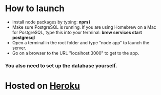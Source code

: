 # How to launch
- Install node packages by typing: **npm i**
- Make sure PostgreSQL is running. If you are using Homebrew on a Mac for PostgreSQL, type this into your terminal: **brew services start postgresql**
- Open a terminal in the root folder and type "node app" to launch the server.
- Go on a browser to the URL "localhost:3000" to get to the app.
### You also need to set up the database yourself.

# Hosted on [Heroku](https://glacial-atoll-93654.herokuapp.com/)
